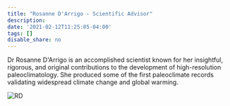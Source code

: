 ```yaml
---
title: "Rosanne D'Arrigo - Scientific Advisor"
description: 
date: '2021-02-12T11:25:05-04:00'
tags: []
disable_share: no
---
```

Dr Rosanne D'Arrigo is an accomplished scientist known for her insightful, rigorous, and original contributions to the development of high-resolution paleoclimatology. She produced some of the first paleoclimate records validating widespread climate change and global warming. 


![RD](/images/rosanneDarrigo.png)


